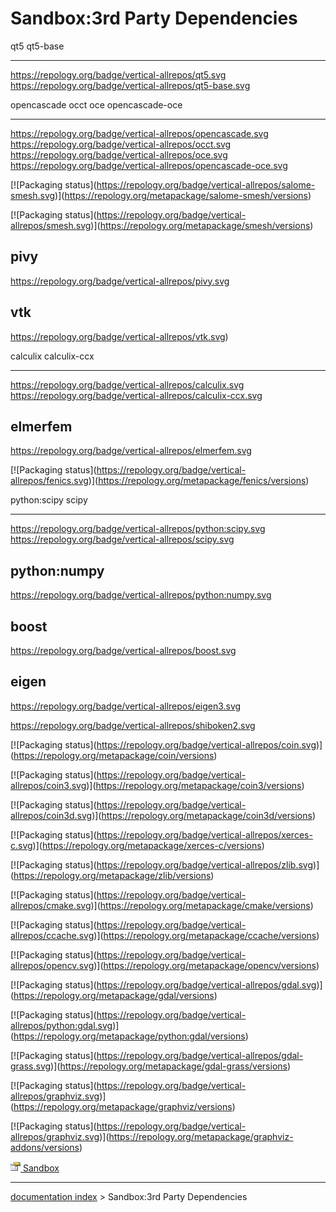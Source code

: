 # Sandbox:3rd Party Dependencies
qt5                                                      qt5-base
  -------------------------------------------------------- -------------------------------------------------------------
  <https://repology.org/badge/vertical-allrepos/qt5.svg>   <https://repology.org/badge/vertical-allrepos/qt5-base.svg>

  opencascade                                                      occt                                                      oce                                                      opencascade-oce
  ---------------------------------------------------------------- --------------------------------------------------------- -------------------------------------------------------- --------------------------------------------------------------------
  <https://repology.org/badge/vertical-allrepos/opencascade.svg>   <https://repology.org/badge/vertical-allrepos/occt.svg>   <https://repology.org/badge/vertical-allrepos/oce.svg>   <https://repology.org/badge/vertical-allrepos/opencascade-oce.svg>

\[!\[Packaging status\](https://repology.org/badge/vertical-allrepos/salome-smesh.svg)\](https://repology.org/metapackage/salome-smesh/versions)

\[!\[Packaging status\](https://repology.org/badge/vertical-allrepos/smesh.svg)\](https://repology.org/metapackage/smesh/versions)

  pivy
  ---------------------------------------------------------
  <https://repology.org/badge/vertical-allrepos/pivy.svg>

  vtk
  ---------------------------------------------------------
  <https://repology.org/badge/vertical-allrepos/vtk.svg>)

  calculix                                                      calculix-ccx
  ------------------------------------------------------------- -----------------------------------------------------------------
  <https://repology.org/badge/vertical-allrepos/calculix.svg>   <https://repology.org/badge/vertical-allrepos/calculix-ccx.svg>

  elmerfem
  -------------------------------------------------------------
  <https://repology.org/badge/vertical-allrepos/elmerfem.svg>

\[!\[Packaging status\](https://repology.org/badge/vertical-allrepos/fenics.svg)\](https://repology.org/metapackage/fenics/versions)

  python:scipy                                                      scipy
  ----------------------------------------------------------------- ----------------------------------------------------------
  <https://repology.org/badge/vertical-allrepos/python:scipy.svg>   <https://repology.org/badge/vertical-allrepos/scipy.svg>

  python:numpy
  -----------------------------------------------------------------
  <https://repology.org/badge/vertical-allrepos/python:numpy.svg>

  boost
  ----------------------------------------------------------
  <https://repology.org/badge/vertical-allrepos/boost.svg>

  eigen
  -----------------------------------------------------------
  <https://repology.org/badge/vertical-allrepos/eigen3.svg>

<https://repology.org/badge/vertical-allrepos/shiboken2.svg>

\[!\[Packaging status\](https://repology.org/badge/vertical-allrepos/coin.svg)\](https://repology.org/metapackage/coin/versions)

\[!\[Packaging status\](https://repology.org/badge/vertical-allrepos/coin3.svg)\](https://repology.org/metapackage/coin3/versions)

\[!\[Packaging status\](https://repology.org/badge/vertical-allrepos/coin3d.svg)\](https://repology.org/metapackage/coin3d/versions)

\[!\[Packaging status\](https://repology.org/badge/vertical-allrepos/xerces-c.svg)\](https://repology.org/metapackage/xerces-c/versions)

\[!\[Packaging status\](https://repology.org/badge/vertical-allrepos/zlib.svg)\](https://repology.org/metapackage/zlib/versions)

\[!\[Packaging status\](https://repology.org/badge/vertical-allrepos/cmake.svg)\](https://repology.org/metapackage/cmake/versions)

\[!\[Packaging status\](https://repology.org/badge/vertical-allrepos/ccache.svg)\](https://repology.org/metapackage/ccache/versions)

\[!\[Packaging status\](https://repology.org/badge/vertical-allrepos/opencv.svg)\](https://repology.org/metapackage/opencv/versions)

\[!\[Packaging status\](https://repology.org/badge/vertical-allrepos/gdal.svg)\](https://repology.org/metapackage/gdal/versions)

\[!\[Packaging status\](https://repology.org/badge/vertical-allrepos/python:gdal.svg)\](https://repology.org/metapackage/python:gdal/versions)

\[!\[Packaging status\](https://repology.org/badge/vertical-allrepos/gdal-grass.svg)\](https://repology.org/metapackage/gdal-grass/versions)

\[!\[Packaging status\](https://repology.org/badge/vertical-allrepos/graphviz.svg)\](https://repology.org/metapackage/graphviz/versions)

\[!\[Packaging status\](https://repology.org/badge/vertical-allrepos/graphviz.svg)\](https://repology.org/metapackage/graphviz-addons/versions)

[<img src="images/Property.png" style="width:16px"> Sandbox](Category_Sandbox.md)

---
[documentation index](../README.md) > Sandbox:3rd Party Dependencies
